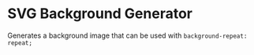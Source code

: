# SVG Background Generator

Generates a background image that can be used with `background-repeat: repeat;`
